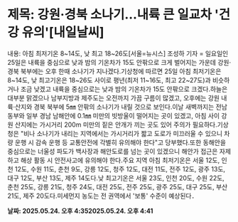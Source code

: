 # **제목: 강원·경북 소나기…내륙 큰 일교차 '건강 유의'[내일날씨]**

  내용: 아침 최저기온 8~14도, 낮 최고 18~26도[서울=뉴시스] 조성하 기자 = 일요일인 25일은 내륙을 중심으로 낮과 밤의 기온차가 15도 안팎으로 크게 벌어지는 가운데 강원·경북 북부에는 오후 한때 소나기가 지나겠다.기상청에 따르면 25일 아침 최저기온은 8~14도, 낮 최고기온은 18~26도 사이로 평년(최저 11~16도, 최고 22~27도)과 비슷하거나 조금 낮겠고 내륙을 중심으로는 낮과 밤의 기온차가 15도 안팎으로 크겠다.하늘은 대부분 맑겠으나 남부지방과 제주도는 오전까지 가끔 구름이 많겠고, 오후에는 강원 내륙·산지와 경북 북부에 5㎜ 안팎의 소나기가 내릴 것으로 보인다.이날 새벽까지는 전남 동부와 일부 경남 남해안에 0.1㎜ 미만의 빗방울이 떨어지는 곳이 있겠고, 아침 사이 강원 산지에는 가시거리 200m 미만의 짙은 안개가 끼는 곳도 있어 주의가 필요하다.기상청은 "비나 소나기가 내리는 지역에서는 가시거리가 짧고 도로가 미끄러울 수 있으니 차량 운행 시 감속 운행 등 교통안전에 각별히 유의해야 한다"고 당부했다.또한 동해안을 중심으로는 너울성 파도가 백사장과 해안도로를 넘는 곳이 있겠으니 해안가 접근은 자제하고 해상 활동 시 안전사고에 유의해야 한다.주요 지역 아침 최저기온은 서울 12도, 인천 12도, 수원 11도, 춘천 9도, 강릉 12도, 청주 12도, 대전 11도, 전주 12도, 광주 13도, 대구 12도, 부산 13도, 제주 14도다.낮 최고기온은 서울 23도, 인천 20도, 수원 22도, 춘천 25도, 강릉 21도, 청주 24도, 대전 25도, 전주 25도, 광주 25도, 대구 25도, 부산 21도, 제주 20도다.미세먼지 농도는 전 권역에서 '보통' 수준이 예상된다．

  **날짜: 2025.05.24. 오후 4:352025.05.24. 오후 4:41**
